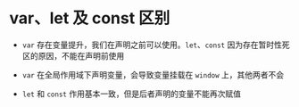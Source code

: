 # var、let 及 const 区别


- `var` 存在变量提升，我们在声明之前可以使用。`let`、`const` 因为存在暂时性死区的原因，不能在声明前使用

- `var` 在全局作用域下声明变量，会导致变量挂载在 `window` 上，其他两者不会

- `let` 和 `const` 作用基本一致，但是后者声明的变量不能再次赋值
